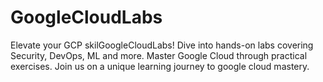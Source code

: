 # GoogleCloudLabs
 Elevate your GCP skilGoogleCloudLabs! Dive into hands-on labs covering Security, DevOps, ML and more. Master Google Cloud through practical exercises. Join us on a unique learning journey to google cloud mastery.
